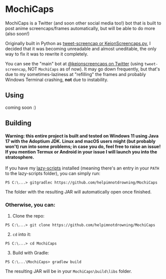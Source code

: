 # MochiCaps
MochiCaps is a Twitter (and soon other social media too!) bot that is built to post anime screencaps/frames automatically, but will be able to do more (also soon!)

Originally built in Python as [tweet-screencap or KeionScreencaps.py](https://github.com/helpimnotdrowning/tweet-screencap), I decided that it was becoming unreadable and almost uneditable, the only way to fix it was to rewrite it completely.

You can see the "main" bot at [@keionscreencaps on Twitter](https://twitter.com/keionscreencaps) (using `tweet-screencap`, NOT `MochiCaps` as of now). It may go down frequently, but that's due to my sometimes-laziness at "refilling" the frames and probably Windows Terminal crashing, **not** due to instability.

## Using
coming soon :)

## Building
#### Warning: this entire project is built and tested on Windows 11 using Java 17 with the Adoptium JDK. Linux and macOS users might (but probably won't) run into some problems; in case you do, feel free to raise an issue! If you mention Termux or Android in your issue I will launch you into the stratosphere.
If you have my [lazy-scripts](https://github.com/helpimnotdrowning/lazy-scripts) installed (meaning there's an entry in your `PATH` to the lazy-scripts folder), you can simply run:
```pwsh
PS C:\...> gitgradlec https://github.com/helpimnotdrowning/MochiCaps
```
The folder with the resulting JAR will automatically open once finished.

### Otherwise, you can:
1) Clone the repo:
```pwsh
PS C:\...> git clone https://github.com/helpimnotdrowning/MochiCaps
```

2) `cd` into it:
```pwsh
PS C:\...> cd MochiCaps
```

3) Build with Gradle:
```pwsh
PS C:\...\MochiCaps> gradlew build
```

The resulting JAR will be in your `MochiCaps\build\libs` folder.


